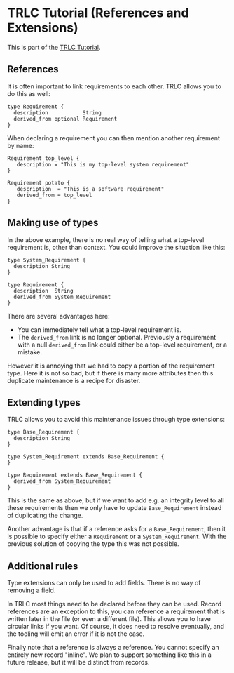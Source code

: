 # TRLC Tutorial (References and Extensions)

This is part of the [TRLC Tutorial](TUTORIAL.md).

## References

It is often important to link requirements to each other. TRLC allows
you to do this as well:

```
type Requirement {
  description           String
  derived_from optional Requirement
}
```

When declaring a requirement you can then mention another requirement
by name:

```
Requirement top_level {
   description = "This is my top-level system requirement"
}

Requirement potato {
   description  = "This is a software requirement"
   derived_from = top_level
}
```

## Making use of types

In the above example, there is no real way of telling what a top-level
requirement is, other than context. You could improve the situation
like this:

```
type System_Requirement {
  description String
}

type Requirement {
  description  String
  derived_from System_Requirement
}
```

There are several advantages here:

* You can immediately tell what a top-level requirement is.
* The `derived_from` link is no longer optional. Previously a
  requirement with a null `derived_from` link could either be a
  top-level requirement, or a mistake.

However it is annoying that we had to copy a portion of the
requirement type. Here it is not so bad, but if there is many more
attributes then this duplicate maintenance is a recipe for disaster.

## Extending types

TRLC allows you to avoid this maintenance issues through type
extensions:

```
type Base_Requirement {
  description String
}

type System_Requirement extends Base_Requirement {
}

type Requirement extends Base_Requirement {
  derived_from System_Requirement
}
```

This is the same as above, but if we want to add e.g. an integrity
level to all these requirements then we only have to update
`Base_Requirement` instead of duplicating the change.

Another advantage is that if a reference asks for a
`Base_Requirement`, then it is possible to specify either a
`Requirement` or a `System_Requirement`. With the previous solution of
copying the type this was not possible.

## Additional rules

Type extensions can only be used to add fields. There is no way of
removing a field.

In TRLC most things need to be declared before they can be
used. Record references are an exception to this, you can reference a
requirement that is written later in the file (or even a different
file). This allows you to have circular links if you want. Of course,
it does need to resolve eventually, and the tooling will emit an error
if it is not the case.

Finally note that a reference is always a reference. You cannot
specify an entirely new record "inline". We plan to support something
like this in a future release, but it will be distinct from records.
